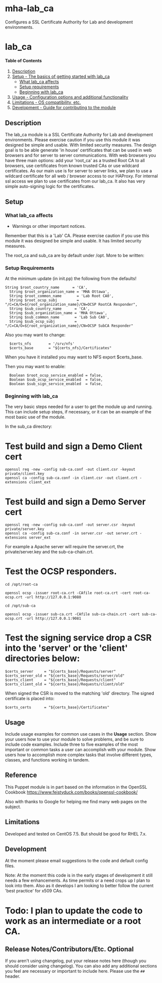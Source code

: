 # mha-lab_ca
Configures a SSL Certificate Authority for Lab and development environments. 

# lab_ca

#### Table of Contents

1. [Description](#description)
2. [Setup - The basics of getting started with lab_ca](#setup)
    * [What lab_ca affects](#what-lab_ca-affects)
    * [Setup requirements](#setup-requirements)
    * [Beginning with lab_ca](#beginning-with-lab_ca)
3. [Usage - Configuration options and additional functionality](#usage)
4. [Limitations - OS compatibility, etc.](#limitations)
5. [Development - Guide for contributing to the module](#development)

## Description

The lab_ca module is a SSL Certificate Authority for Lab and development environments.
Please exercise caution if you use this module it was designed be simple and usable. With limited security measures. 
The design goal is to be able generate 'in house' certificates that can be used in web browsers and for server to server communications.
With web browsers you have three main options: add your 'root_ca' as a trusted Root CA to all browsers, use certificates from known trusted CAs or use wildcard certificates.
As our main use is for server to server links, we plan to use a wildcard certificate for all web / browser access to our HAProxy. For internal ssl access we plan to use certificates from our lab_ca.
It also has very simple auto-signing logic for the certificates.


## Setup

### What lab_ca affects

* Warnings or other important notices.

Remember that this is a 'Lab' CA.
Please exercise caution if you use this module it was designed be simple and usable. It has limited security measures. 

The root_ca and sub_ca are by default under /opt.
More to be written:


### Setup Requirements


At the minimum update (in init.pp) the following from the defaults!
```
String $root_country_name      = 'CA',
  String $root_organization_name = 'MHA Ottawa',
  String $root_common_name       = 'Lab Root CA0',
  String $root_ocsp_subj         = "/C=CA/O=${root_organization_name}/CN=OCSP RootCA Responder",
  String $sub_country_name      = 'CA',
  String $sub_organization_name = 'MHA Ottawa',
  String $sub_common_name       = 'Lab Sub CA0',
  String $sub_ocsp_subj         = "/C=CA/O=${root_organization_name}/CN=OCSP SubCA Responder"
```

Also you may want to change:
```
  $certs_nfs        = '/srv/nfs'
  $certs_base       = "${certs_nfs}/Certificates"
```

When you have it installed you may want to NFS export $certs_base. 

Then you may want to enable:
```
  Boolean $root_ocsp_service_enabled = false,
  Boolean $sub_ocsp_service_enabled  = false,
  Boolean $sub_sign_service_enabled  = false,
```

### Beginning with lab_ca

The very basic steps needed for a user to get the module up and running. This can include setup steps, if necessary, or it can be an example of the most basic use of the module.

In the sub_ca directory:

# Test build and sign a Demo Client cert
```
openssl req -new -config sub-ca.conf -out client.csr -keyout private/client.key
openssl ca -config sub-ca.conf -in client.csr -out client.crt -extensions client_ext
```

# Test build and sign a Demo Server cert
```
openssl req -new -config sub-ca.conf -out server.csr -keyout private/server.key
openssl ca -config sub-ca.conf -in server.csr -out server.crt -extensions server_ext
```

For example a Apache server will require the server.crt, the private/server.key and the sub-ca-chain.crt.


# Test the OCSP responders.
```
cd /opt/root-ca

openssl ocsp -issuer root-ca.crt -CAfile root-ca.crt -cert root-ca-ocsp.crt -url http://127.0.0.1:9080

cd /opt/sub-ca

openssl ocsp -issuer sub-ca.crt -CAfile sub-ca-chain.crt -cert sub-ca-ocsp.crt -url http://127.0.0.1:9081
```

# Test the signing service drop a CSR into the 'server' or the 'client' directories below:
```
$certs_server     = "${certs_base}/Requests/server"
$certs_server_old = "${certs_base}/Requests/server/old"
$certs_client     = "${certs_base}/Requests/client"
$certs_client_old = "${certs_base}/Requests/client/old"
```

When signed the CSR is moved to the matching 'old' directory.
The signed certificate is placed into:
```
$certs_certs      = "${certs_base}/Certificates"
```

## Usage

Include usage examples for common use cases in the **Usage** section. Show your users how to use your module to solve problems, and be sure to include code examples. Include three to five examples of the most important or common tasks a user can accomplish with your module. Show users how to accomplish more complex tasks that involve different types, classes, and functions working in tandem.

## Reference

This Puppet module is in part based on the information in the OpenSSL Cookbook https://www.feistyduck.com/books/openssl-cookbook/

Also with thanks to Google for helping me find many web pages on the subject.


## Limitations

Developed and tested on CentOS 7.5. But should be good for RHEL 7.x.

## Development

At the moment please email suggestions to the code and default config files.

Note: At the moment this code is in the early stages of development it still needs a few enhancements. As time permits or a need crops up I plan to look into them.
Also as it develops I am looking to better follow the current 'best practice' for x509 CAs.


# Todo: I plan to update the code to work as an intermediate or a root CA.

## Release Notes/Contributors/Etc. **Optional**

If you aren't using changelog, put your release notes here (though you should consider using changelog). You can also add any additional sections you feel are necessary or important to include here. Please use the `## ` header.
